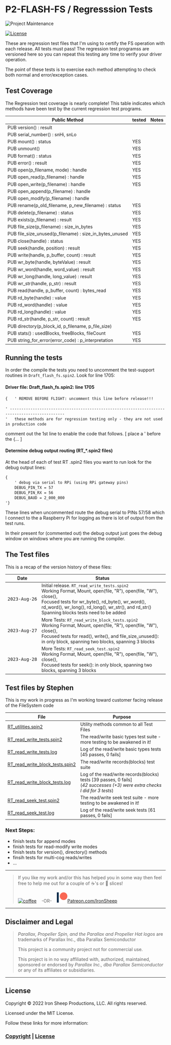 # P2-FLASH-FS / Regresssion Tests

![Project Maintenance][maintenance-shield]

[![License][license-shield]](LICENSE)

These are regression test files that I'm using to certify the FS operation with each release.  All tests must pass! The regression test programss are versioned here so you can repeat this testing any time to verify your driver operation.

The point of these tests is to exercise each method attempting to check both normal and error/exception cases.

## Test Coverage

The Regression test coverage is nearly complete!  This table indicates which methods have been test by the current regression test programs.

| Public Method | tested | Notes
| --- | --- | --- |
| PUB version() : result | 
| PUB serial_number() : snHi, snLo
| PUB mount() : status | YES
| PUB unmount() | YES
| PUB format() : status | YES
| PUB error() : result | YES
| PUB open(p_filename, mode) : handle | YES
| PUB open\_read(p_filename) : handle | YES
| PUB open\_write(p_filename) : handle | YES
| PUB open\_append(p_filename) : handle
| PUB open\_modify(p_filename) : handle
| PUB rename(p_old_filename, p_new_filename) : status | YES
| PUB delete(p_filename) : status | YES
| PUB exists(p_filename) : result | YES
| PUB file\_size(p_filename) : size_in_bytes | YES
| PUB file\_size_unused(p_filename) : size_in_bytes_unused | YES
| PUB close(handle) : status | YES
| PUB seek(handle, position) : result | YES
| PUB write(handle, p_buffer, count) : result | YES
| PUB wr_byte(handle, byteValue) : result | YES
| PUB wr_word(handle, word_value) : result | YES
| PUB wr_long(handle, long_value) : result | YES
| PUB wr_str(handle, p_str) : result | YES
| PUB read(handle, p_buffer, count) : bytes_read | YES
| PUB rd_byte(handle) : value | YES
| PUB rd_word(handle) : value | YES
| PUB rd_long(handle) : value | YES
| PUB rd_str(handle, p_str, count) : result | YES
| PUB directory(p_block_id, p_filename, p_file_size)
| PUB stats() : usedBlocks, freeBlocks, fileCount | YES
| PUB string_for_error(error_code) : p_interpretation | YES


## Running the tests

In order the compile the tests you need to uncomment the test-support routines in `Draft_flash_fs.spin2`. Look for line 1705:

#### Driver file: Draft\_flash\_fs.spin2: line 1705
```spin2
{   ' REMOVE BEFORE FLIGHT: uncomment this line before release!!!

' ----------------------------------------------------------------------------------------------
'   these methods are for regression testing only - they are not used in production code
```
comment out the 1st line to enable the code that follows. [ place a ' before the {... ]


#### Determine debug output routing (RT_*.spin2 files)

At the head of each of test RT .spin2 files you want to run look for the debug output lines:

```spin2
{
    ' debug via serial to RPi (using RPi gateway pins)
    DEBUG_PIN_TX = 57
    DEBUG_PIN_RX = 56
    DEBUG_BAUD = 2_000_000
'}
```

These lines when uncommented route the debug serial to PINs 57/58 which I connect to the a Raspberry Pi for logging as there is lot of output from the test runs.

In their present for (commented out) the debug output just goes the debug window on windows where you are running the compiler.


## The Test files 

This is a recap of the version history of these files:

| Date | Status |
| --- | --- |
|  <PRE>2023-Aug-26</PRE> | Initial release. `RT_read_write_tests.spin2`<br>Working Format, Mount, open(file, "R"), open(file, "W"), close(),<br>Focused tests for wr\_byte(), rd\_byte(), wr\_word(), rd\_word(), wr\_long(), rd\_long(), wr\_str(), and rd\_str() <br>Spanning blocks tests need to be added|
|  <PRE>2023-Aug-27</PRE> | More Tests: `RT_read_write_block_tests.spin2`<br>Working Format, Mount, open(file, "R"), open(file, "W"), close(),<br>Focused tests for read(), write(), and file\_size_unused(): in only block, spanning two blocks, spanning 3 blocks |
|  <PRE>2023-Aug-28</PRE> | More Tests: `RT_read_seek_test.spin2`<br>Working Format, Mount, open(file, "R"), open(file, "W"), close(),<br>Focused tests for seek(): in only block, spanning two blocks, spanning 3 blocks |


## Test files by Stephen

This is my work in progress as I'm working toward customer facing release of the FileSystem code


| File | Purpose |
| --- | --- |
| [RT\_utilities.spin2](RT_utilities.spin2) | Utility methods common to all Test Files |
| [RT\_read\_write_tests.spin2](RT_read_write_tests.spin2) | The read/write basic types test suite - more testing to be awakened in it! |
| [RT\_read\_write_tests.log](RT_read_write_tests.log) | Log of the read/write basic types tests [45 passes, 0 fails] |
| [RT\_read\_write\_block_tests.spin2](RT_read_write_block_tests.spin2) | The read/write records(blocks) test suite  |
| [RT\_read\_write\_block_tests.log](RT_read_write_block_tests.log) | Log of the read/write records(blocks) tests  [39 passes, 0 fails]<br>(*42 successes (+3) were extra checks I did for 3 tests*) |
| [RT\_read\_seek_test.spin2](RT_read_seek_test.spin2) | The read/write seek test suite - more testing to be awakened in it! |
| [RT\_read\_seek_test.log](RT_read_seek_test.log) | Log of the read/write seek tests [61 passes, 0 fails] |

### Next Steps:

- finish tests for append modes
- finish tests for read-modify write modes
- finish tests for version(), directory() methods
- finsih tests for multi-cog reads/writes 
- ...

---

> If you like my work and/or this has helped you in some way then feel free to help me out for a couple of :coffee:'s or :pizza: slices!
>
> [![coffee](https://www.buymeacoffee.com/assets/img/custom_images/black_img.png)](https://www.buymeacoffee.com/ironsheep) &nbsp;&nbsp; -OR- &nbsp;&nbsp; [![Patreon](../DOCs/images/patreon.png)](https://www.patreon.com/IronSheep?fan_landing=true)[Patreon.com/IronSheep](https://www.patreon.com/IronSheep?fan_landing=true)

---

## Disclaimer and Legal

> *Parallax, Propeller Spin, and the Parallax and Propeller Hat logos* are trademarks of Parallax Inc., dba Parallax Semiconductor
>
> This project is a community project not for commercial use.
>
> This project is in no way affiliated with, authorized, maintained, sponsored or endorsed by *Parallax Inc., dba Parallax Semiconductor* or any of its affiliates or subsidiaries.

---

## License

Copyright © 2022 Iron Sheep Productions, LLC. All rights reserved.

Licensed under the MIT License.

Follow these links for more information:

### [Copyright](copyright) | [License](LICENSE)

[maintenance-shield]: https://img.shields.io/badge/maintainer-stephen%40ironsheep%2ebiz-blue.svg?style=for-the-badge

[license-shield]: https://camo.githubusercontent.com/bc04f96d911ea5f6e3b00e44fc0731ea74c8e1e9/68747470733a2f2f696d672e736869656c64732e696f2f6769746875622f6c6963656e73652f69616e74726963682f746578742d646976696465722d726f772e7376673f7374796c653d666f722d7468652d6261646765

